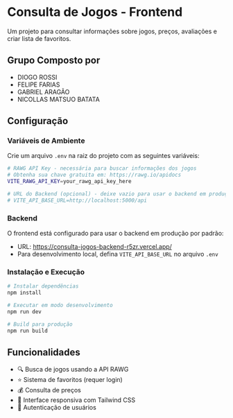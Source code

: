 # Consulta de Jogos - Frontend

Um projeto para consultar informações sobre jogos, preços, avaliações e criar lista de favoritos.

## Grupo Composto por

- DIOGO ROSSI
- FELIPE FARIAS
- GABRIEL ARAGÃO
- NICOLLAS MATSUO BATATA

## Configuração

### Variáveis de Ambiente

Crie um arquivo `.env` na raiz do projeto com as seguintes variáveis:

```bash
# RAWG API Key - necessária para buscar informações dos jogos
# Obtenha sua chave gratuita em: https://rawg.io/apidocs
VITE_RAWG_API_KEY=your_rawg_api_key_here

# URL do Backend (opcional) - deixe vazio para usar o backend em produção
# VITE_API_BASE_URL=http://localhost:5000/api
```

### Backend

O frontend está configurado para usar o backend em produção por padrão:

- URL: https://consulta-jogos-backend-r5zr.vercel.app/
- Para desenvolvimento local, defina `VITE_API_BASE_URL` no arquivo `.env`

### Instalação e Execução

```bash
# Instalar dependências
npm install

# Executar em modo desenvolvimento
npm run dev

# Build para produção
npm run build
```

## Funcionalidades

- 🔍 Busca de jogos usando a API RAWG
- ⭐ Sistema de favoritos (requer login)
- 💰 Consulta de preços
- 📱 Interface responsiva com Tailwind CSS
- 🔐 Autenticação de usuários
